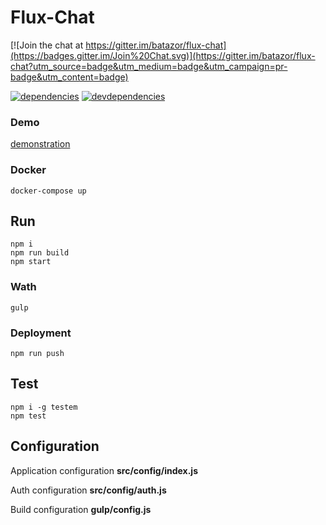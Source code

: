 # Flux-Chat

[![Join the chat at https://gitter.im/batazor/flux-chat](https://badges.gitter.im/Join%20Chat.svg)](https://gitter.im/batazor/flux-chat?utm_source=badge&utm_medium=badge&utm_campaign=pr-badge&utm_content=badge)

[![dependencies][deps.img]][deps.url]
[![devdependencies][devdeps.img]][devdeps.url]

### Demo
[demonstration](https://flux-chat.herokuapp.com)

### Docker

`docker-compose up`

## Run

    npm i
    npm run build
    npm start

### Wath

    gulp

### Deployment

    npm run push

## Test

    npm i -g testem
    npm test

## Configuration

Application configuration __src/config/index.js__

Auth configuration __src/config/auth.js__

Build configuration __gulp/config.js__

[deps.img]: https://david-dm.org/batazor/flux-chat.svg
[deps.url]: https://david-dm.org/batazor/flux-chat
[devdeps.img]: https://david-dm.org/batazor/flux-chat.svg
[devdeps.url]: https://david-dm.org/batazor/flux-chat#info=devDependencies
